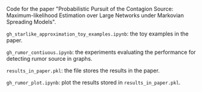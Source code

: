 
Code for the paper "Probabilistic Pursuit of the Contagion Source: Maximum-likelihood Estimation over Large Networks under Markovian Spreading Models".

`gh_starlike_approximation_toy_examples.ipynb`: the toy examples in the paper.

`gh_rumor_contiuous.ipynb`: the experiments evaluating the performance for detecting rumor source in graphs.

`results_in_paper.pkl`: the file stores the results in the paper.

`gh_rumor_plot.ipynb`: plot the results stored in `results_in_paper.pkl`. 



